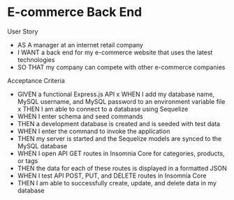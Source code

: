# E-commerce Back End

User Story  
- AS A manager at an internet retail company
- I WANT a back end for my e-commerce website that uses the latest technologies
- SO THAT my company can compete with other e-commerce companies  

Acceptance Criteria  
- GIVEN a functional Express.js API
x WHEN I add my database name, MySQL username, and MySQL password to an environment variable file
x THEN I am able to connect to a database using Sequelize
- WHEN I enter schema and seed commands
- THEN a development database is created and is seeded with test data
- WHEN I enter the command to invoke the application
- THEN my server is started and the Sequelize models are synced to the MySQL database
- WHEN I open API GET routes in Insomnia Core for categories, products, or tags
- THEN the data for each of these routes is displayed in a formatted JSON
- WHEN I test API POST, PUT, and DELETE routes in Insomnia Core
- THEN I am able to successfully create, update, and delete data in my database